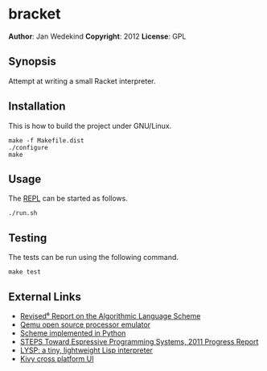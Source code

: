 bracket
======

**Author**:       Jan Wedekind
**Copyright**:    2012
**License**:      GPL

Synopsis
--------

Attempt at writing a small Racket interpreter.

Installation
------------

This is how to build the project under GNU/Linux.

    make -f Makefile.dist
    ./configure
    make

Usage
-----

The [REPL](http://en.wikipedia.org/wiki/Read-eval-print\_loop) can be started as follows.

    ./run.sh

Testing
-------

The tests can be run using the following command.

    make test

External Links
--------------

* [Revised⁶ Report on the Algorithmic Language Scheme](http://www.r6rs.org/)
* [Qemu open source processor emulator](http://qemu.org/Manual)
* [Scheme implemented in Python](https://github.com/codebox/scheme-interpreter/blob/master/scheme.py)
* [STEPS Toward Espressive Programming Systems, 2011 Progress Report](http://www.vpri.org/pdf/tr2011004\_steps11.pdf)
* [LYSP: a tiny, lightweight Lisp interpreter](http://piumarta.com/software/lysp/)
* [Kivy cross platform UI](http://kivy.org)
